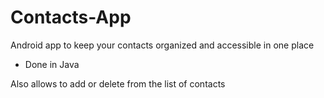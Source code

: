 # Contacts-App

Android app to keep your contacts organized and accessible in one place


- Done in Java


Also allows to add or delete from the list of contacts










